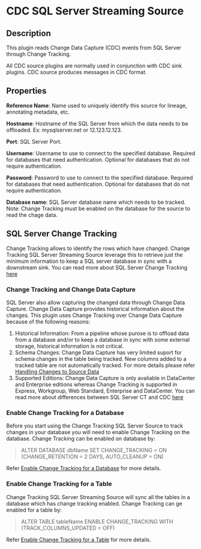 # CDC SQL Server Streaming Source

Description
-----------
This plugin reads Change Data Capture (CDC) events from SQL Server through Change Tracking.

All CDC source plugins are normally used in conjunction with CDC sink plugins. 
CDC source produces messages in CDC format.  

Properties
----------
**Reference Name**: Name used to uniquely identify this source for lineage, annotating metadata, etc.

**Hostname**: Hostname of the SQL Server from which the data needs to be offloaded. 
Ex: mysqlserver.net or 12.123.12.123.

**Port**: SQL Server Port.

**Username**:  Username to use to connect to the specified database. Required for databases that need authentication. 
Optional for databases that do not require authentication.

**Password**:  Password to use to connect to the specified database. Required for databases that need authentication.
Optional for databases that do not require authentication.

**Database name**:  SQL Server database name which needs to be tracked. 
Note: Change Tracking must be enabled on the database for the source to read the chage data.

SQL Server Change Tracking
--------------------------
Change Tracking allows to identify the rows which have changed. Change Tracking SQL Server Streaming Source leverage 
this to retrieve just the minimum information to keep a SQL server database in sync with a downstream sink. You can 
read more about SQL Server Change Tracking 
[here](https://docs.microsoft.com/en-us/sql/relational-databases/track-changes/about-change-tracking-sql-server)

### Change Tracking and Change Data Capture
SQL Server also allow capturing the changed data through Change Data Capture. Change Data Capture provides historical 
information about the changes. This plugin uses Change Tracking over Change Data Capture because of the following 
reasons:

1. Historical Information: From a pipeline whose purose is to offload data from a database and/or to keep a database 
in sync with some external storage, historical information is not critical.
2. Schema Changes: Change Data Capture has very limited suport for schema changes in the table being tracked. 
New columns added to a tracked table are not automatically tracked. For more details please refer 
[Handling Changes to Source Data](https://docs.microsoft.com/en-us/sql/relational-databases/track-changes/about-change-data-capture-sql-server#handling-changes-to-source-tables)
3. Supported Editions: Change Data Capture is only avaliable in DataCenter and Enterprise editions whereas 
Change Tracking is supported in Express, Workgroup, Web Standard, Enterprise and DataCenter.
You can read more about differences between SQL Server CT and CDC 
[here](https://technet.microsoft.com/en-us/library/cc280519(v=sql.105).aspx)

### Enable Change Tracking for a Database
Before you start using the Change Tracking SQL Server Source to track changes in your database you will need to 
enable Change Tracking on the database. Change Tracking can be enabled on database by:

> ALTER DATABASE dbName SET CHANGE_TRACKING = ON (CHANGE_RETENTION = 2 DAYS, AUTO_CLEANUP = ON)

Refer [Enable Change Tracking for a Database](https://docs.microsoft.com/en-us/sql/relational-databases/track-changes/enable-and-disable-change-tracking-sql-server#enable-change-tracking-for-a-database) for more details.

### Enable Change Tracking for a Table
Change Tracking SQL Server Streaming Source will sync all the tables in a database which has change tracking enabled. 
Change Tracking can ge enabled for a table by:

> ALTER TABLE tableName ENABLE CHANGE_TRACKING WITH (TRACK_COLUMNS_UPDATED = OFF)

Refer [Enable Change Tracking for a Table](https://docs.microsoft.com/en-us/sql/relational-databases/track-changes/enable-and-disable-change-tracking-sql-server#enable-change-tracking-for-a-table) for more details.

